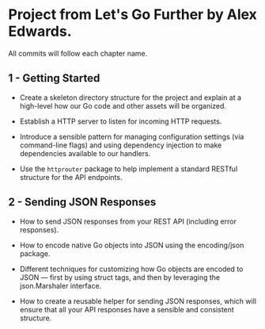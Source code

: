 # Project from Let's Go Further by Alex Edwards.

All commits will follow each chapter name.

## 1 - Getting Started

- Create a skeleton directory structure for the project and explain at a high-level how our Go code and other assets will be organized.

- Establish a HTTP server to listen for incoming HTTP requests.

- Introduce a sensible pattern for managing configuration settings (via command-line flags) and using dependency injection to make dependencies available to our handlers.

- Use the `httprouter` package to help implement a standard RESTful structure for the API endpoints.

## 2 - Sending JSON Responses

- How to send JSON responses from your REST API (including error responses).

- How to encode native Go objects into JSON using the encoding/json package.

- Different techniques for customizing how Go objects are encoded to JSON — first by
using struct tags, and then by leveraging the json.Marshaler interface.

- How to create a reusable helper for sending JSON responses, which will ensure that all
your API responses have a sensible and consistent structure.


